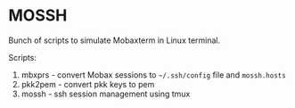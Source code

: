 # MOSSH

Bunch of scripts to simulate Mobaxterm in Linux terminal.

Scripts:
1. mbxprs - convert Mobax sessions to ```~/.ssh/config``` file and
	 ```mossh.hosts```
1. pkk2pem - convert pkk keys to pem
1. mossh - ssh session management using tmux

